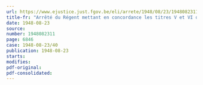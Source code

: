 ```yaml
---
url: https://www.ejustice.just.fgov.be/eli/arrete/1948/08/23/1948082311/justel
title-fr: "Arrêté du Régent mettant en concordance les titres V et VI de la loi électorale communale avec l'article 10, 1e., de la loi du 23 décembre 1946 portant création d'un Conseil d'Etat"
date: 1948-08-23
source:
number: 1948082311
page: 6846
case: 1948-08-23/40
publication: 1948-08-23
starts:
modifies:
pdf-original:
pdf-consolidated:
---
```


